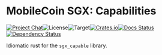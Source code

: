 # MobileCoin SGX: Capabilities

[![Project Chat][chat-image]][chat-link]<!--
-->![License][license-image]<!--
-->![Target][target-image]<!--
-->[![Crates.io][crate-image]][crate-link]<!--
-->[![Docs Status][docs-image]][docs-link]<!--
-->[![Dependency Status][deps-image]][deps-link]

Idiomatic rust for the `sgx_capable` library.

[chat-image]: https://img.shields.io/discord/844353360348971068?style=flat-square
[chat-link]: https://mobilecoin.chat
[license-image]: https://img.shields.io/crates/l/mc-sgx-capable?style=flat-square
[target-image]: https://img.shields.io/badge/target-x86__64-blue?style=flat-square
[crate-image]: https://img.shields.io/crates/v/mc-sgx-capable.svg?style=flat-square
[crate-link]: https://crates.io/crates/mc-sgx-capable
[docs-image]: https://img.shields.io/docsrs/mc-sgx-capable?style=flat-square
[docs-link]: https://docs.rs/crate/mc-sgx-capable
[deps-image]: https://deps.rs/crate/mc-sgx-capable/0.4.0/status.svg?style=flat-square
[deps-link]: https://deps.rs/crate/mc-sgx-capable/0.4.0

